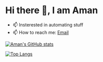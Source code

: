 # Hi there 👋, I am Aman


- 📫 Insterested in automating stuff
- 📫 How to reach me: [Email](akumar999022@gmail.com)

[![Aman's GitHub stats](https://github-readme-stats.vercel.app/api?username=Aman-14&count_private=true&show_icons=true&theme=radical)](https://github.com/Aman-14)

[![Top Langs](https://github-readme-stats.vercel.app/api/top-langs/?username=Aman-14&langs_count=10)](https://github.com/Aman-14)
